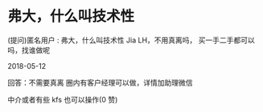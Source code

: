 # 弗大，什么叫技术性

(提问)匿名用户 : 弗大，什么叫技术性 Jia LH，不用真离吗， 买一手二手都可以吗，找谁做呢

2018-05-12

回答：不需要真离 圈内有客户经理可以做，详情加助理微信

中介或者有些 kfs 也可以操作(0 赞)